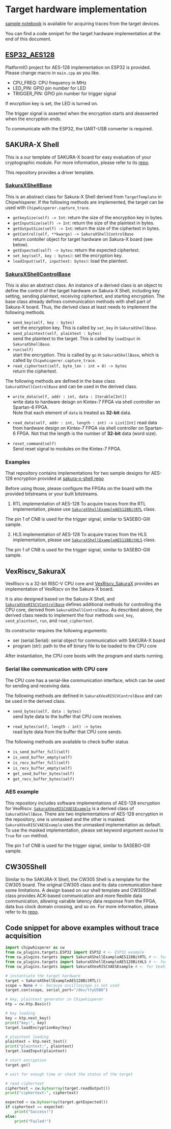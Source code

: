 # Target hardware implementation

[sample notebook](../notebooks/acquire_traces.ipynb) is available for acquiring traces from the target devices.

You can find a code snnipet for the target hardware implementation at the end of this document.

## [ESP32_AES128](../hardware/ESP32_AES128/)

PlatformIO project for AES-128 implementation on ESP32 is provided.
Please change macro in `main.cpp` as you like.
* CPU_FREQ: CPU frequency in MHz
* LED_PIN: GPIO pin number for LED
* TRIGGER_PIN: GPIO pin number for trigger signal

If encrpition key is set, the LED is turned on.

The trigger signal is asserted when the encryption starts and deasserted when the encryption ends.

To communicate with the ESP32, the UART-USB converter is required.


## SAKURA-X Shell
This is a our template of SAKURA-X board for easy evaluation of your cryptographic module.
For more information, please refer to its [repo](https://github.com/hal-lab-u-tokyo/sakura-x-shell).

This repository provides a driver template.

### [SakuraXShellBase](../lib//cw_plugins/targets/SakuraXShell.py)
This is an abstract class for Sakura-X Shell derived from `TargetTemplate` in Chipwhisperer.
If the following methods are implemented, the target can be used with `Chipwhisperer.capture_trace`.

* `getkeySize(self) -> Int`: return the size of the encryption key in bytes.
* `getInputSize(self) -> Int`: return the size of the plaintext in bytes.
* `getOutputSize(self) -> Int`: return the size of the ciphertext in bytes.
* `getControl(self, **kwargs) -> SakuraXShellControlBase`  
 return contoller object for target hardware on Sakura-X board (see below).
* `getExpected(self) -> bytes`: return the expected ciphertext.
* `set_key(self, key : bytes)`: set the encryption key.
* `loadInput(self, inputtext: bytes)`: load the plaintext.

### [SakuraXShellControlBase](../lib//cw_plugins/targets/SakuraXShell.py)
This is also an abstract class.
An instance of a derived class is an object to define the control of the target hardware on Sakura-X Shell, including key setting, sending plaintext, receiving ciphertext, and starting encryption.
The base class already defines communication methods with shell part of Sakura-X board.
Thus, the derived class at least needs to implement the following methods.

* `send_key(self, key : bytes)`  
set the encryption key. This is called by `set_key` in `SakuraXShellBase`.
* `send_plaintext(self, plaintext : bytes)`  
send the plaintext to the target. This is called by `loadInput` in `SakuraXShellBase`.
* `run(self)`  
start the encryption. This is called by `go` in `SakuraXShellBase`, which is called by `Chipwhisperer.capture_trace`.
* `read_ciphertext(self, byte_len : int = 8) -> bytes`  
return the ciphertext. 

The following methods are defined in the base class `SakuraXShellControlBase` and can be used in the derived class.

* `write_data(self, addr : int, data : Iterable[Int])`  
write data to hardware deisgn on Kintex-7 FPGA via shell controller on Spartan-6 FPGA.  
Note that each element of `data` is treated as **32-bit** data.

* `read_data(self, addr : int, length : int) -> List[Int]`
read data from hardware design on Kintex-7 FPGA via shell controller on Spartan-6 FPGA.
Not that the length is the number of **32-bit** data (word size).

* `reset_command(self)`  
Send reset signal to modules on the Kintex-7 FPGA.

### Examples
That repository contains implementations for two sample designs for AES-128 encryption provided at [sakura-x-shell repo](https://github.com/hal-lab-u-tokyo/sakura-x-shell)

Before using those, please configure the FPGAs on the board with the provided bitstreams or your built bitstreams.

1. RTL implementation of AES-128
To acquire traces from the RTL implementation, please use [`SakuraXShellExampleAES128BitRTL`](../lib//cw_plugins/targets/SakuraShellAESExamples.py) class.

The pin 1 of CN8 is used for the trigger signal, similar to SASEBO-GIII sample.


2. HLS implementation of AES-128
To acquire traces from the HLS implementation, please use [`SakuraXShellExampleAES128BitHLS`](../lib//cw_plugins/targets/SakuraShellAESExamples.py) class.

The pin 1 of CN8 is used for the trigger signal, similar to SASEBO-GIII sample.

## VexRiscv_SakuraX
VexRiscv is a 32-bit RISC-V CPU core and [VexRiscv_SakuraX](https://github.com/hal-lab-u-tokyo/VexRiscv_SakuraX) provides an implementation of VexRiscv on the Sakura-X board.

It is also designed based on the Sakura-X Shell, and [`SakuraXVexRISCVControlBase`](../lib//cw_plugins/targets/SakuraXVexRISCV.py) defines additional methods for controlling the CPU core, derived from `SakuraXShellControlBase`.
As described above, the derived class needs to implement the four methods `send_key`, `send_plaintext`, `run`, and `read_ciphertext`.

Its constructor requires the following arguments:
* ser (serial.Serial): serial object for communication with SAKURA-X board
* program (str): path to the elf binary file to be loaded to the CPU core

After instantiation, the CPU core boots with the program and starts running.

### Serial like communication with CPU core
The CPU core has a serial-like communication interface, which can be used for sending and receiving data.

The following methods are defined in `SakuraXVexRISCVControlBase` and can be used in the derived class.

* `send_bytes(self, data : bytes)`  
send byte data to the buffer that CPU core receives.

* `read_bytes(self, length : int) -> bytes`  
read byte data from the buffer that CPU core sends.

The following methods are available to check buffer status
* `is_send_buffer_full(self)`
* `is_send_buffer_empty(self)`
* `is_recv_buffer_full(self)`
* `is_recv_buffer_empty(self)`
* `get_send_buffer_bytes(self)`
* `get_recv_buffer_bytes(self)`

### AES example

This repository includes software implementations of AES-128 encryption for VexRiscv.
[`SakuraXVexRISCVAESExample`](../lib//cw_plugins/targets/SakuraXVexRISCVAESExample.py) is a derived class of `SakuraXShellBase`.
There are two implementations of AES-128 encryption in the repository, one is unmasked and the other is masked.
`SakuraXVexRISCVAESExample` uses the unmasked implementation as default.
To use the masked implementation, please set keyword argument `masked` to `True` for `con` method.

The pin 1 of CN8 is used for the trigger signal, similar to SASEBO-GIII sample.

## CW305Shell
Similar to the SAKURA-X Shell, the CW305 Shell is a template for the CW305 board.
The original CW305 class and its data communication have some limitations.
A design based on our shell template and CW305Shell class provides ACK-based communication and more flexible data communication,
allowing vairable latency data response from the FPGA, data bus clock domain crossing, and so on.
For more information, please refer to its [repo](https://github.com/hal-lab-u-tokyo/cw305-shell).


## Code snippet for above examples without trace acquisition

```python
import chipwhisperer as cw
from cw_plugins.targets.ESP32 import ESP32 # <- ESP32 example
from cw_plugins.targets import SakuraXShellExampleAES128BitRTL # <- for RTL design example
from cw_plugins.targets import SakuraXShellExampleAES128BitHLS # <- for HLS design example
from cw_plugins.targets import SakuraXVexRISCVAESExample # <- for VexRiscv with software AES example

# instantiate the target hardware
target = SakuraXShellExampleAES128BitRTL()
scope = None # <- because oscilloscope is not used
target.con(scope, serial_port="/dev/ttyUSB0")

# key, plaintext generator in Chipwhisperer
ktp = cw.ktp.Basic()

# key loading
key = ktp.next_key()
print("key:", key)
target.loadEncryptionKey(key)

# plaintext loading
plaintext = ktp.next_text()
print("plaintext:", plaintext)
target.loadInput(plaintext)

# start encryption
target.go()

# wait for enough time or check the status of the target

# read ciphertext
ciphertext = cw.bytearray(target.readOutput())
print("ciphertext:", ciphertext)

expected = cw.bytearray(target.getExpected())
if ciphertext == expected:
	print("Success!")
else:
	print("Failed!")

```
